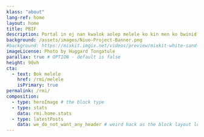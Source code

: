 ```yaml
---
klass: "about"
lang-ref: home
layout: home
title: PBIF
description: Portal in ej nan kwalok aolep melele ko kin men ko bwinid ilo aelon jidik kein ad ilo Pacific in.
background: /assets/images/Niue-Project-Banner.png
#background: https://mixkit.imgix.net/videos/preview/mixkit-white-sand-beach-and-palm-trees-1564-0.jpg?w=1200&h=630&fit=crop
imageLicense: Photo by Huggard Tongatule
parallax: true # OPTION - default is false
height: 90vh
cta:
  - text: Bok melele
    href: /rmi/melele
    isPrimary: true
permalink: /rmi/
composition:
  - type: heroImage # the block type
  - type: stats
    data: rmi.home.stats
  - type: latestPosts
    data: we_do_not_want_any_header # weird hack as the block layout looks for a data element and falls back to the page if none is present
---
```



